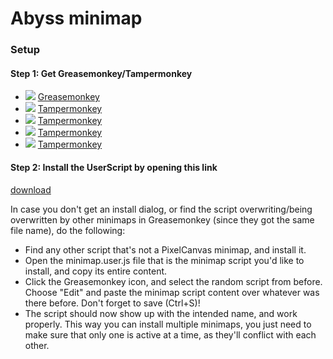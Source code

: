# Abyss minimap

### Setup
#### Step 1: Get Greasemonkey/Tampermonkey 
* ![](https://raw.githubusercontent.com/reek/anti-adblock-killer/gh-pages/images/firefox.png) [Greasemonkey](https://addons.mozilla.org/firefox/addon/greasemonkey/)
* ![](https://raw.githubusercontent.com/reek/anti-adblock-killer/gh-pages/images/chrome.png) [Tampermonkey](https://chrome.google.com/webstore/detail/tampermonkey/dhdgffkkebhmkfjojejmpbldmpobfkfo)
* ![](https://raw.githubusercontent.com/reek/anti-adblock-killer/gh-pages/images/opera.png) [Tampermonkey](https://addons.opera.com/extensions/details/tampermonkey-beta/)
* ![](https://raw.githubusercontent.com/reek/anti-adblock-killer/gh-pages/images/safari.png) [Tampermonkey](https://safari.tampermonkey.net/tampermonkey.safariextz)
* ![](https://raw.githubusercontent.com/reek/anti-adblock-killer/gh-pages/images/msedge.png) [Tampermonkey](https://www.microsoft.com/store/p/tampermonkey/9nblggh5162s)

#### Step 2: Install the UserScript by opening this link
[download](https://github.com/LowQuality/Abyss/raw/master/minimap.user.js)

In case you don't get an install dialog, or find the script overwriting/being overwritten by other minimaps in Greasemonkey (since they got the same file name), do the following:
- Find any other script that's not a PixelCanvas minimap, and install it.
- Open the minimap.user.js file that is the minimap script you'd like to install, and copy its entire content.
- Click the Greasemonkey icon, and select the random script from before. Choose "Edit" and paste the minimap script content over whatever was there before. Don't forget to save (Ctrl+S)!
- The script should now show up with the intended name, and work properly. This way you can install multiple minimaps, you just need to make sure that only one is active at a time, as they'll conflict with each other.
